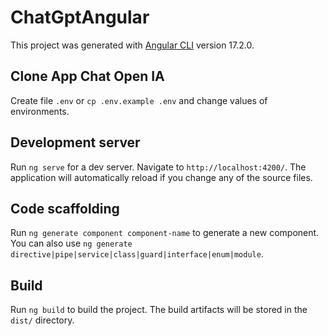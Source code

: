 # ChatGptAngular

This project was generated with [Angular CLI](https://github.com/angular/angular-cli) version 17.2.0.

## Clone App Chat Open IA

Create file `.env` or `cp .env.example .env` and change values of environments.

## Development server

Run `ng serve` for a dev server. Navigate to `http://localhost:4200/`. The application will automatically reload if you change any of the source files.

## Code scaffolding

Run `ng generate component component-name` to generate a new component. You can also use `ng generate directive|pipe|service|class|guard|interface|enum|module`.

## Build

Run `ng build` to build the project. The build artifacts will be stored in the `dist/` directory.
